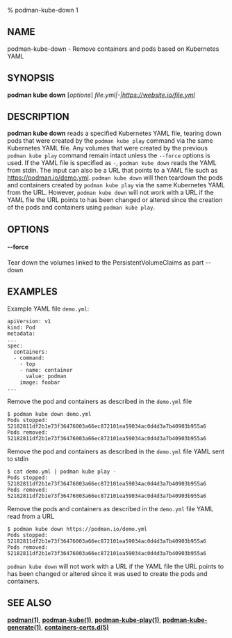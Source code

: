 % podman-kube-down 1

## NAME

podman-kube-down - Remove containers and pods based on Kubernetes YAML

## SYNOPSIS

**podman kube down** [*options*] _file.yml|-|https://website.io/file.yml_

## DESCRIPTION

**podman kube down** reads a specified Kubernetes YAML file, tearing down pods that were created by the `podman kube play` command via the same Kubernetes YAML
file. Any volumes that were created by the previous `podman kube play` command remain intact unless the `--force` options is used. If the YAML file is
specified as `-`, `podman kube down` reads the YAML from stdin. The input can also be a URL that points to a YAML file such as https://podman.io/demo.yml.
`podman kube down` will then teardown the pods and containers created by `podman kube play` via the same Kubernetes YAML from the URL. However,
`podman kube down` will not work with a URL if the YAML file the URL points to has been changed or altered since the creation of the pods and containers using
`podman kube play`.

## OPTIONS

#### **--force**

Tear down the volumes linked to the PersistentVolumeClaims as part --down

## EXAMPLES

Example YAML file `demo.yml`:

```
apiVersion: v1
kind: Pod
metadata:
...
spec:
  containers:
  - command:
    - top
    - name: container
      value: podman
    image: foobar
...
```

Remove the pod and containers as described in the `demo.yml` file

```
$ podman kube down demo.yml
Pods stopped:
52182811df2b1e73f36476003a66ec872101ea59034ac0d4d3a7b40903b955a6
Pods removed:
52182811df2b1e73f36476003a66ec872101ea59034ac0d4d3a7b40903b955a6
```

Remove the pod and containers as described in the `demo.yml` file YAML sent to stdin

```
$ cat demo.yml | podman kube play -
Pods stopped:
52182811df2b1e73f36476003a66ec872101ea59034ac0d4d3a7b40903b955a6
Pods removed:
52182811df2b1e73f36476003a66ec872101ea59034ac0d4d3a7b40903b955a6
```

Remove the pods and containers as described in the `demo.yml` file YAML read from a URL

```
$ podman kube down https://podman.io/demo.yml
Pods stopped:
52182811df2b1e73f36476003a66ec872101ea59034ac0d4d3a7b40903b955a6
Pods removed:
52182811df2b1e73f36476003a66ec872101ea59034ac0d4d3a7b40903b955a6
```

`podman kube down` will not work with a URL if the YAML file the URL points to has been changed
or altered since it was used to create the pods and containers.

## SEE ALSO

**[podman(1)](podman.md)**, **[podman-kube(1)](podman-kube/podman-kube.md)**, **[podman-kube-play(1)](podman-kube/podman-kube-play.md)**, **[podman-kube-generate(1)](podman-kube/podman-kube-generate.md)**, **[containers-certs.d(5)](https://github.com/containers/image/blob/main/docs/containers-certs.d.5.md)**
